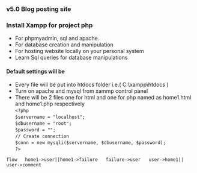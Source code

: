 ### v5.0 Blog posting site
### Install Xampp for project php

* For phpmyadmin, sql and apache.
* For database creation and manipulation
* For hosting website locally on your personal system
* Learn Sql queries for database manipulations

#### Default settings will be  
* Every file will be put into htdocs folder i.e.( C:\xampp\htdocs )
* Turn on apache and mysql from xammp control panel  
* There will be 2 files one for html and one for php named as home1.html and home1.php respectively    
`<?php`   
`$servername = "localhost";`    
`$dbusername = "root";`    
`$password = "";`    
`// Create connection`    
`$conn = new mysqli($servername, $dbusername, $password);`    
`?>`  
  
`flow  
home1->user||home1->failure  
failure->user  
user->home1|| user->comment  
`  
  
  
  

